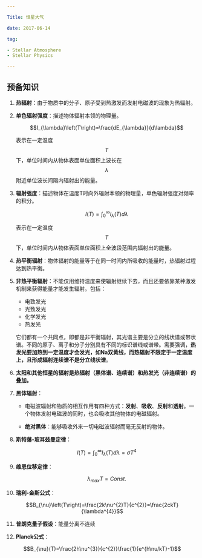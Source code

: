 ```yaml
---

Title: 恒星大气

date: 2017-06-14

tag:

- Stellar Atmosphere
- Stellar Physics

---
```


## 预备知识

1. **热辐射**：由于物质中的分子、原子受到热激发而发射电磁波的现象为热辐射。

2. **单色辐射强度**：描述物体辐射本领的物理量。

   $$I_{\lambda}\left(T\right)=\frac{dE_{\lambda}}{d\lambda}$$

   表示在一定温度$$T$$下，单位时间内从物体表面单位面积上波长在$$\lambda$$附近单位波长间隔内辐射出的能量。

3. **辐射强度**：描述物体在温度T时向外辐射本领的物理量，单色辐射强度对频率的积分。

   $$I\left(T\right)=\int^{\infty}_{0}I_{\lambda}\left(T\right)d\lambda$$

   表示在一定温度$$T$$下，单位时间内从物体表面单位面积上全波段范围内辐射出的能量。

4. **热平衡辐射**：物体辐射的能量等于在同一时间内所吸收的能量时，热辐射过程达到热平衡。

5. **非热平衡辐射**：不能仅用维持温度来使辐射继续下去，而且还要依靠某种激发机制来获得能量才能发生辐射。包括：

   - 电致发光
   - 光致发光
   - 化学发光
   - 热发光

   它们都有一个共同点，即都是非平衡辐射，其光谱主要是分立的线状谱或带状谱。不同的原子、离子和分子分别具有不同的标识谱线或谱带。需要强调，**热发光要加热到一定温度才会发光，如Na双黄线，而热辐射不限定于一定温度上，且形成辐射连续谱不是分立线状谱**。

6. **太阳和其他恒星的辐射是热辐射（黑体谱、连续谱）和热发光（非连续谱）的叠加。**

7. **黑体辐射**：

   - 电磁波辐射和物质的相互作用有四种方式：**发射**、**吸收**、**反射**和**透射**。一个物体发射电磁波的同时，也会吸收其他物体的电磁辐射。

   - **绝对黑体**：能够吸收外来一切电磁波辐射而毫无反射的物体。

8. **斯特藩-玻耳兹曼定律**：

   $$I\left(T\right)=\int^{\infty}_{0}I_{\lambda}\left(T\right)d\lambda=\sigma T^{4}$$

9. **维恩位移定律**：

   $$\lambda_{max}T=Const.$$

10. **瑞利-金斯公式**：

 $$B_{\nu}\left(T\right)=\frac{2k\nu^{2}T}{c^{2}}=\frac{2ckT}{\lambda^{4}}$$

11. **普朗克量子假设**：能量分离不连续

12. **Planck公式**：

  $$B_{\nu}(T)=\frac{2h\nu^{3}}{c^{2}}\frac{1}{e^{h\nu/kT}-1}$$

